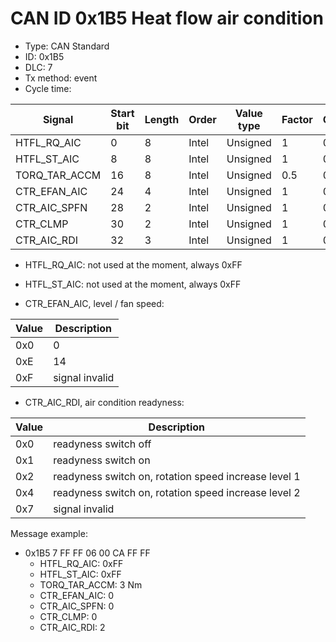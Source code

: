 # CAN ID 0x1B5 Heat flow air condition
- Type: CAN Standard
- ID: 0x1B5
- DLC: 7
- Tx method: event
- Cycle time: 

|Signal|Start bit|Length|Order|Value type|Factor|Offset|Unit|
|------|---------|------|-----|----------|------|------|----|
|HTFL_RQ_AIC|0|8|Intel|Unsigned|1|0||
|HTFL_ST_AIC|8|8|Intel|Unsigned|1|0||
|TORQ_TAR_ACCM|16|8|Intel|Unsigned|0.5|0|Nm|
|CTR_EFAN_AIC|24|4|Intel|Unsigned|1|0||
|CTR_AIC_SPFN|28|2|Intel|Unsigned|1|0||
|CTR_CLMP|30|2|Intel|Unsigned|1|0||
|CTR_AIC_RDI|32|3|Intel|Unsigned|1|0||

- HTFL_RQ_AIC: not used at the moment, always 0xFF
- HTFL_ST_AIC: not used at the moment, always 0xFF

- CTR_EFAN_AIC, level / fan speed:

|Value|Description|
|-----|-----------|
|0x0|0|
|0xE|14|
|0xF|signal invalid|

- CTR_AIC_RDI, air condition readyness:

|Value|Description|
|-----|-----------|
|0x0|readyness switch off|
|0x1|readyness switch on|
|0x2|readyness switch on, rotation speed increase level 1|
|0x4|readyness switch on, rotation speed increase level 2|
|0x7|signal invalid|

Message example:
- 0x1B5 7 FF FF 06 00 CA FF FF
    - HTFL_RQ_AIC: 0xFF
    - HTFL_ST_AIC: 0xFF
    - TORQ_TAR_ACCM: 3 Nm
    - CTR_EFAN_AIC: 0
    - CTR_AIC_SPFN: 0
    - CTR_CLMP: 0
    - CTR_AIC_RDI: 2
